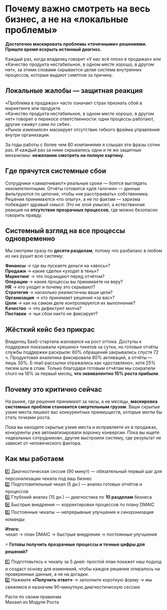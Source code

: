 # Почему важно смотреть на весь бизнес, а не на «локальные проблемы»

**Достаточно маскировать проблемы «точечными» решениями. Пришло время вскрыть истинный диагноз.**

Каждый раз, когда владелец говорит «У нас всё плохо в продажах» или «Качество продукта нестабильное, в одном месте хорошо, в другом нет», за этими словами скрывается целая система внутренних процессов, которые выдают симптом за причину.

## **Локальные жалобы — защитная реакция**

«Проблема в продажах» часто означает страх признать сбой в маркетинге или продукте.  
«Качество продукта нестабильное, в одном месте хорошо, в другом нет» говорит о перекосе ответственности: одни процессы работают, другие «живут сами по себе».  
«Рынок изменился» маскирует отсутствие гибкого фрейма управления внутри организации.

За годы работы с более чем 80 компаниями я слышал эти фразы сотни раз. И каждый раз за ними скрывались одни и те же защитные механизмы: **нежелание смотреть на полную картину**.

## **Где прячутся системные сбои**

Сотрудники «замалчивают» реальные сроки — боятся выглядеть некомпетентными. Отчёты готовятся «для галочки» — данные фильтруются по цепочке, чтобы «не расстраивать» собственника. Решения принимаются «по опыту», а не по фактам — харизма побеждает здравый смысл. Это не злой умысел, а естественная реакция на **отсутствие прозрачных процессов**, где можно безопасно говорить правду.

## **Системный взгляд на все процессы одновременно**

Мы смотрим сразу по **десяти разделам**, потому что разбаланс в любом из них рушит всю систему:

**Финансы** → где вы пускаете деньги на «авось»?  
**Продажи** → какие сделки «уходят в тень»?  
**Маркетинг** → что подчищают перед отчётом?  
**Операции** → какие процессы вы принимаете на веру?  
**HR** → кто уходит и почему это скрывают?  
**Стратегия** → насколько реалистичны ваши цели?  
**Организация** → кто принимает решения «за вас»?  
**Цели** → как на самом деле контролируется их выполнение?  
**Качество** → что дефектуют молча?  
**Поставки** → чьи сбои никто не фиксирует?

## **Жёсткий кейс без прикрас**

Владелец SaaS-стартапа жаловался на рост оттока. Доступы к поддержке показывали «решено» тикетов за сутки, но готовые отчёты службы поддержки раскрыли: 60% обращений закрывались спустя 72 ч. Продуктовая аналитика фиксировала 80% активаций, а отчёты — лишь 30%. E-mail-рассылки отражались как «доставлено», хотя 25% писем шли в спам. Только благодаря готовым отчётам мы сократили churn на 18% за первый месяц, **что эквивалентно 15% роста прибыли**.

## **Почему это критично сейчас**

На рынке, где решения принимают за часы, а не месяцы, **маскировка системных проблем становится смертельным грузом**. Ваши скрытые узкие места лишают вас конкурентных преимуществ, которые могли бы стать точками роста.

Пока вы находите скрытые узкие места и исправляете их в продажах, конкуренты уже автоматизировали воронку конверсии. Пока вы ищете «идеальных сотрудников», другие выстроили систему, где результат не зависит от человеческого фактора.

## Как мы работаем

1️⃣ Диагностическая сессия (90 минут) — обязательный первый шаг для персонализации чекапа под ваш бизнес  
2️⃣ Подготовительный чекап (5 дн.) — анализ готовых отчётов и процессов  
3️⃣ Глубокий анализ (15 дн.) — диагностика по **10 разделам** бизнеса  
4️⃣ Быстрые внедрения — корректировки процессов по плану DMAIC  
5️⃣ Постоянные чекапы — непрерывные улучшения и синхронизация команды

**Итого:**  
чекап → план DMAIC → быстрые внедрения → постоянные улучшения

⚡️ **Готовы получить прозрачные процессы и точные цифры для решений?**

1️⃣ Подготовьтесь к чекапу за 5 дней: простой план покажет наш подход и создаст основу для изменений, чтобы каждое решение опиралось на проверенные данные, а не на догадки.  
2️⃣ Нажмите **«Получить ответ»** → заполните короткую форму → мы свяжемся и назначим 90-минутную диагностическую сессию

Расти по своим правилам  
Михаил из Модуля Роста
